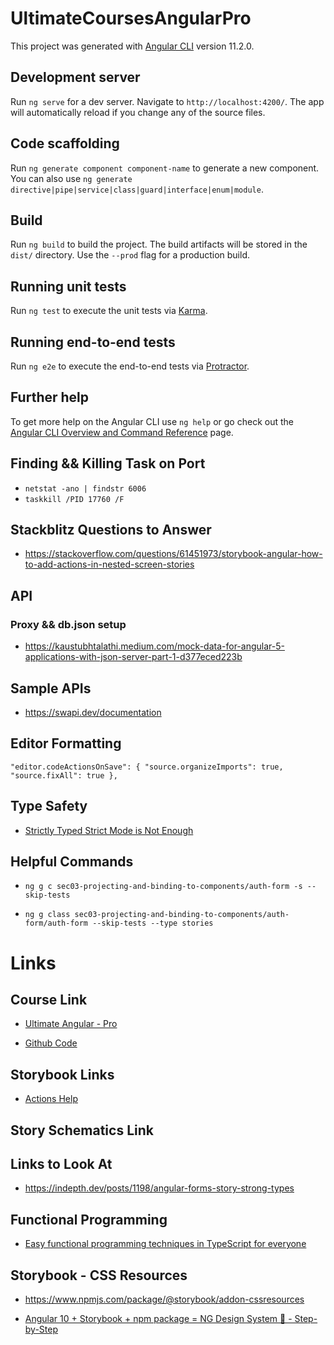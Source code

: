 # UltimateCoursesAngularPro

This project was generated with [Angular CLI](https://github.com/angular/angular-cli) version 11.2.0.

## Development server

Run `ng serve` for a dev server. Navigate to `http://localhost:4200/`. The app will automatically reload if you change any of the source files.

## Code scaffolding

Run `ng generate component component-name` to generate a new component. You can also use `ng generate directive|pipe|service|class|guard|interface|enum|module`.

## Build

Run `ng build` to build the project. The build artifacts will be stored in the `dist/` directory. Use the `--prod` flag for a production build.

## Running unit tests

Run `ng test` to execute the unit tests via [Karma](https://karma-runner.github.io).

## Running end-to-end tests

Run `ng e2e` to execute the end-to-end tests via [Protractor](http://www.protractortest.org/).

## Further help

To get more help on the Angular CLI use `ng help` or go check out the [Angular CLI Overview and Command Reference](https://angular.io/cli) page.

## Finding && Killing Task on Port

- `netstat -ano | findstr 6006`
- `taskkill /PID 17760 /F`

## Stackblitz Questions to Answer

- https://stackoverflow.com/questions/61451973/storybook-angular-how-to-add-actions-in-nested-screen-stories

## API

### Proxy && db.json setup

- https://kaustubhtalathi.medium.com/mock-data-for-angular-5-applications-with-json-server-part-1-d377eced223b

## Sample APIs

- https://swapi.dev/documentation

## Editor Formatting

`"editor.codeActionsOnSave": { "source.organizeImports": true, "source.fixAll": true },`

## Type Safety

- [Strictly Typed Strict Mode is Not Enough](https://medium.com/@cyrilletuzi/typescript-strictly-typed-strict-mode-is-not-enough-40df698e2deb)

## Helpful Commands

- `ng g c sec03-projecting-and-binding-to-components/auth-form -s --skip-tests`

- `ng g class sec03-projecting-and-binding-to-components/auth-form/auth-form --skip-tests --type stories`

# Links

## Course Link

- [Ultimate Angular - Pro](https://app.ultimatecourses.com/course/angular-pro/using-ng-content-with-projection-slots)

- [Github Code](https://github.com/ultimatecourses/angular-pro-src/blob/master)

## Storybook Links

- [Actions Help](https://storybook.js.org/docs/angular/essentials/actions)

## Story Schematics Link

<!-- - [ngx-schematics-for-storybook](https://github.com/kimamula/ngx-schematics-for-storybook)

- `npm i ngx-schematics-for-storybook @storybook/cli --save-dev`
- `ng generate ngx-schematics-for-storybook:component foo` -->

<!-- ./node_modules/@angular-devkit/schematics/collection-schema.json -->

## Links to Look At

- https://indepth.dev/posts/1198/angular-forms-story-strong-types

## Functional Programming

- [Easy functional programming techniques in TypeScript for everyone](https://deepu.tech/functional-programming-in-typescript/)

## Storybook - CSS Resources

- https://www.npmjs.com/package/@storybook/addon-cssresources

- [Angular 10 + Storybook + npm package = NG Design System 💜 - Step-by-Step](https://dev.to/activenode/angular-10-storybook-npm-package-ng-design-system-step-by-step-2dn2)
